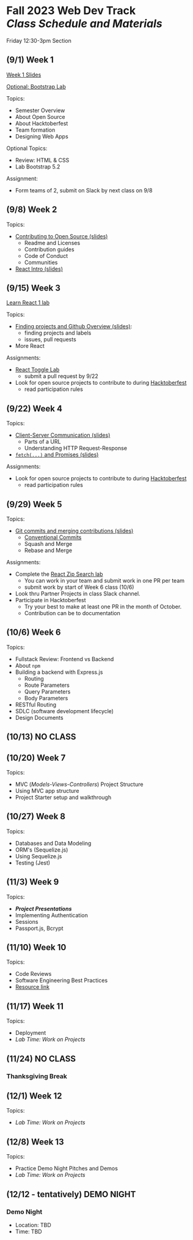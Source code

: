 # Fall 2023 Web Dev Track <br />_Class Schedule and Materials_

Friday 12:30-3pm Section

## (9/1) Week 1

[Week 1 Slides](https://docs.google.com/presentation/d/1oPhDmiQaYsaT_5Q_dhVZ38aL9e0W7kjv44zCVTZMUic/edit?usp=sharing)

[Optional: Bootstrap Lab](https://github.com/CUNYTechPrep/lab-bootstrap-5.2)

Topics:

- Semester Overview
- About Open Source
- About Hacktoberfest
- Team formation
- Designing Web Apps


Optional Topics:
- Review: HTML & CSS
- Lab Bootstrap 5.2

Assignment:
- Form teams of 2, submit on Slack by next class on 9/8

## (9/8) Week 2


Topics:

- [Contributing to Open Source (slides)](https://docs.google.com/presentation/d/1iYjr8h3bHjcwrQ6uO-iirW7TGkSNMRhEH1-YswNOc7U/edit?usp=sharing)
	+ Readme and Licenses
	+ Contribution guides
	+ Code of Conduct
	+ Communities
- [React Intro (slides)](https://docs.google.com/presentation/d/1Irg_ScxrLVN425nsA1vn7rZ-vv83G0XsB3jQPodXnfA/edit?usp=sharing)


## (9/15) Week 3

[Learn React 1 lab](materials/learn-react-1.md)

Topics:

- [Finding projects and Github Overview (slides)](https://docs.google.com/presentation/d/1rhe_XRWrWPuC-o_QSHg9IpBbx4wKzpAUGTZ-0NupSFU/edit?usp=sharing):
	+ finding projects and labels
	+ issues, pull requests
- More React

Assignments:

- [React Toggle Lab](https://github.com/CUNYTechPrep/lab-react-toggle)
	+ submit a pull request by 9/22
- Look for open source projects to contribute to during [Hacktoberfest](https://hacktoberfest.com/participation/)
	+ read participation rules

## (9/22) Week 4

Topics:

- [Client-Server Communication (slides)](https://docs.google.com/presentation/d/1hJgCCh3UiygFQ6q8_G7_KCn332rGuo6VPHlM49JM4Ao/edit#slide=id.p)
    + Parts of a URL
    + Understanding HTTP Request-Response
- [`fetch(...)` and Promises (slides)](https://docs.google.com/presentation/d/1ctGUH2sYpqDjo268t_nL0A3u1t6tzAqwk-mw5WIxwnM/edit#slide=id.p)

Assignments: 

- Look for open source projects to contribute to during [Hacktoberfest](https://hacktoberfest.com/participation/)
	+ read participation rules

## (9/29) Week 5

Topics:

- [Git commits and merging contributions (slides)](https://docs.google.com/presentation/d/1T8kmHkvCGy49-Z2malI1BzEH4LlN2SUNDa7ZUkyrD1s/edit?usp=sharing)
	+ [Conventional Commits](https://www.conventionalcommits.org/en/v1.0.0/)
	+ Squash and Merge
	+ Rebase and Merge

Assignments:

- Complete the [React Zip Search lab](https://github.com/CUNYTechPrep/lab-react-zip-search)
	+ You can work in your team and submit work in one PR per team
	+ submit work by start of Week 6 class (10/6)
- Look thru Partner Projects in class Slack channel.
- Participate in Hacktoberfest
	+ Try your best to make at least one PR in the month of October.
	+ Contribution can be to documentation

## (10/6) Week 6

Topics:

- Fullstack Review: Frontend vs Backend
- About `npm`
- Building a backend with Express.js
    + Routing
    + Route Parameters
    + Query Parameters
    + Body Parameters
- RESTful Routing
- SDLC (software development lifecycle)
- Design Documents


## (10/13) NO CLASS

## (10/20) Week 7

Topics:

- MVC (_Models-Views-Controllers_) Project Structure
- Using MVC app structure
- Project Starter setup and walkthrough


## (10/27) Week 8


Topics:

- Databases and Data Modeling
- ORM's (Sequelize.js)
- Using Sequelize.js
- Testing (Jest)

## (11/3) Week 9

Topics:

- **_Project Presentations_**
- Implementing Authentication
- Sessions
- Passport.js, Bcrypt

## (11/10) Week 10


Topics:

- Code Reviews
- Software Engineering Best Practices
- [Resource link](http://web.mit.edu/6.005/www/fa16/classes/04-code-review/)

## (11/17) Week 11


Topics:

- Deployment
- _Lab Time: Work on Projects_

## (11/24) NO CLASS

### Thanksgiving Break


## (12/1) Week 12

Topics:

- _Lab Time: Work on Projects_

## (12/8) Week 13

Topics:

- Practice Demo Night Pitches and Demos
- _Lab Time: Work on Projects_

## (12/12 - tentatively) DEMO NIGHT

### Demo Night

- Location: TBD
- Time: TBD
